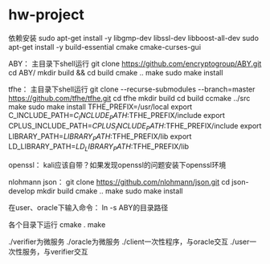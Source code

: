 # hw-project

依赖安装
sudo apt-get install -y libgmp-dev libssl-dev libboost-all-dev 
sudo apt-get install -y build-essential cmake cmake-curses-gui

ABY：
主目录下shell运行
git clone https://github.com/encryptogroup/ABY.git
cd ABY/
mkdir build && cd build
cmake ..
make
sudo make install

tfhe：
主目录下shell运行
git clone --recurse-submodules --branch=master https://github.com/tfhe/tfhe.git
cd tfhe
mkdir build
cd build
ccmake ../src
make
sudo make install
TFHE_PREFIX=/usr/local
export C_INCLUDE_PATH=$C_INCLUDE_PATH:$TFHE_PREFIX/include
export CPLUS_INCLUDE_PATH=$CPLUS_INCLUDE_PATH:$TFHE_PREFIX/include
export LIBRARY_PATH=$LIBRARY_PATH:$TFHE_PREFIX/lib
export LD_LIBRARY_PATH=$LD_LIBRARY_PATH:$TFHE_PREFIX/lib

openssl：
kali应该自带？如果发现openssl的问题安装下openssl环境

nlohmann json：
git clone https://github.com/nlohmann/json.git
cd json-develop
mkdir build
cmake ..
make
sudo make install

在user、oracle下输入命令：
ln -s ABY的目录路径

各个目录下运行
cmake .
make

./verifier为微服务
./oracle为微服务
./client一次性程序，与oracle交互
./user一次性服务，与verifier交互

